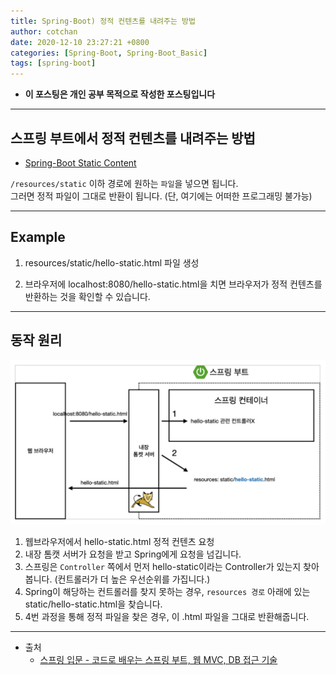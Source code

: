 ```yaml
---
title: Spring-Boot) 정적 컨텐츠를 내려주는 방법 
author: cotchan 
date: 2020-12-10 23:27:21 +0800 
categories: [Spring-Boot, Spring-Boot_Basic]
tags: [spring-boot] 
---
```


+ **이 포스팅은 개인 공부 목적으로 작성한 포스팅입니다**

---

## 스프링 부트에서 정적 컨텐츠를 내려주는 방법

+ [Spring-Boot Static Content](https://docs.spring.io/spring-boot/docs/2.3.1.RELEASE/reference/html/spring-boot-features.html#boot-features-spring-mvc-static-content)

`/resources/static` 이하 경로에 원하는 `파일`을 넣으면 됩니다.    
그러면 정적 파일이 그대로 반환이 됩니다. (단, 여기에는 어떠한 프로그래밍 불가능)

---

## Example

1. resources/static/hello-static.html 파일 생성

2. 브라우저에 localhost:8080/hello-static.html을 치면 브라우저가 정적 컨텐츠를 반환하는 것을 확인할 수 있습니다.

---

## 동작 원리

![Desktop View](/assets/img/post/spring-boot/2020-12-10-web-static-content.png)

1. 웹브라우저에서 hello-static.html 정적 컨텐츠 요청
2. 내장 톰캣 서버가 요청을 받고 Spring에게 요청을 넘깁니다.
3. 스프링은 `Controller` 쪽에서 먼저 hello-static이라는 Controller가 있는지 찾아봅니다. (컨트롤러가 더 높은 우선순위를 가집니다.)
4. Spring이 해당하는 컨트롤러를 찾지 못하는 경우, `resources 경로` 아래에 있는 static/hello-static.html을 찾습니다.
5. 4번 과정을 통해 정적 파일을 찾은 경우, 이 .html 파일을 그대로 반환해줍니다.    



---

+ 출처
	+ [스프링 입문 - 코드로 배우는 스프링 부트, 웹 MVC, DB 접근 기술](https://www.inflearn.com/course/%EC%8A%A4%ED%94%84%EB%A7%81-%EC%9E%85%EB%AC%B8-%EC%8A%A4%ED%94%84%EB%A7%81%EB%B6%80%ED%8A%B8/dashboard)
